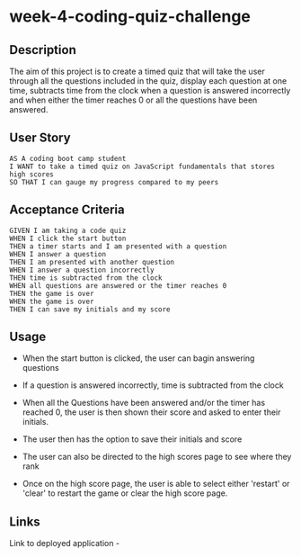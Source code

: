 # week-4-coding-quiz-challenge

## Description 

The aim of this project is to create a timed quiz that will take the user through all the questions included in the quiz, display each question at one time, subtracts time from the clock when a question is answered incorrectly and when either the timer reaches 0 or all the questions have been answered. 

## User Story

```
AS A coding boot camp student
I WANT to take a timed quiz on JavaScript fundamentals that stores high scores
SO THAT I can gauge my progress compared to my peers
```

## Acceptance Criteria

```
GIVEN I am taking a code quiz
WHEN I click the start button
THEN a timer starts and I am presented with a question
WHEN I answer a question
THEN I am presented with another question
WHEN I answer a question incorrectly
THEN time is subtracted from the clock
WHEN all questions are answered or the timer reaches 0
THEN the game is over
WHEN the game is over
THEN I can save my initials and my score
```

## Usage 

* When the start button is clicked, the user can bagin answering questions 

* If a question is answered incorrectly, time is subtracted from the clock 

* When all the Questions have been answered and/or the timer has reached 0, the user is then shown their score and asked to enter their initials. 

* The user then has the option to save their initials and score 

* The user can also be directed to the high scores page to see where they rank 

* Once on the high score page, the user is able to select either 'restart' or 'clear' to restart the game or clear the high score page.

## Links 

Link to deployed application - 